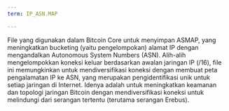 ```yaml
---
term: IP_ASN.MAP

---
```

File yang digunakan dalam Bitcoin Core untuk menyimpan ASMAP, yang meningkatkan bucketing (yaitu pengelompokan) alamat IP dengan mengandalkan Autonomous System Numbers (ASN). Alih-alih mengelompokkan koneksi keluar berdasarkan awalan jaringan IP (/16), file ini memungkinkan untuk mendiversifikasi koneksi dengan membuat peta pengalamatan IP ke ASN, yang merupakan pengidentifikasi unik untuk setiap jaringan di Internet. Idenya adalah untuk meningkatkan keamanan dan topologi jaringan Bitcoin dengan mendiversifikasi koneksi untuk melindungi dari serangan tertentu (terutama serangan Erebus).